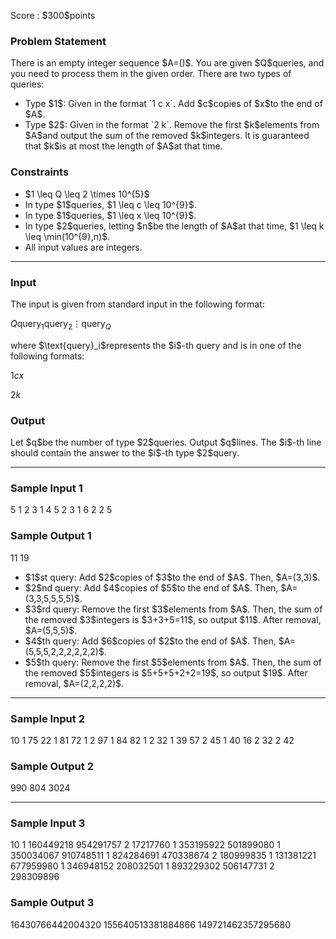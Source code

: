 
<div>

<span>

<span>

<p>
Score : $300$points
</p>

<div>

<section>

### **Problem Statement**

<p>
There is an empty integer sequence $A=()$. You are given $Q$queries, and you need to process them in the given order. There are two types of queries:
</p>

<ul>

<li>
Type $1$: Given in the format `1 c x`. Add $c$copies of $x$to the end of $A$.
</li>

<li>
Type $2$: Given in the format `2 k`. Remove the first $k$elements from $A$and output the sum of the removed $k$integers. It is guaranteed that $k$is at most the length of $A$at that time.
</li>

</ul>

</section>

</div>

<div>

<section>

### **Constraints**

<ul>

<li>
$1 \leq Q \leq 2 \times 10^{5}$
</li>

<li>
In type $1$queries, $1 \leq c \leq 10^{9}$.
</li>

<li>
In type $1$queries, $1 \leq x \leq 10^{9}$.
</li>

<li>
In type $2$queries, letting $n$be the length of $A$at that time, $1 \leq k \leq \min(10^{9},n)$.
</li>

<li>
All input values are integers.
</li>

</ul>

</section>

</div>

---

<div>

<div>

<section>

### **Input**

<p>
The input is given from standard input in the following format:
</p>

<div>

$Q$$\text{query}_1$$\text{query}_2$$\vdots$$\text{query}_Q$
</div>

<p>
where $\text{query}_i$represents the $i$-th query and is in one of the following formats:
</p>

<div>

$1$$c$$x$
</div>

<div>

$2$$k$
</div>

</section>

</div>

<div>

<section>

### **Output**

<p>
Let $q$be the number of type $2$queries. Output $q$lines.
The $i$-th line should contain the answer to the $i$-th type $2$query.
</p>

</section>

</div>

</div>

---

<div>

<section>

### **Sample Input 1**

<div>

5
1 2 3
1 4 5
2 3
1 6 2
2 5

</div>

</section>

</div>

<div>

<section>

### **Sample Output 1**

<div>

11
19

</div>

<ul>

<li>
$1$st query: Add $2$copies of $3$to the end of $A$. Then, $A=(3,3)$.
</li>

<li>
$2$nd query: Add $4$copies of $5$to the end of $A$. Then, $A=(3,3,5,5,5,5)$.
</li>

<li>
$3$rd query: Remove the first $3$elements from $A$. Then, the sum of the removed $3$integers is $3+3+5=11$, so output $11$. After removal, $A=(5,5,5)$.
</li>

<li>
$4$th query: Add $6$copies of $2$to the end of $A$. Then, $A=(5,5,5,2,2,2,2,2,2)$.
</li>

<li>
$5$th query: Remove the first $5$elements from $A$. Then, the sum of the removed $5$integers is $5+5+5+2+2=19$, so output $19$. After removal, $A=(2,2,2,2)$.
</li>

</ul>

</section>

</div>

---

<div>

<section>

### **Sample Input 2**

<div>

10
1 75 22
1 81 72
1 2 97
1 84 82
1 2 32
1 39 57
2 45
1 40 16
2 32
2 42

</div>

</section>

</div>

<div>

<section>

### **Sample Output 2**

<div>

990
804
3024

</div>

</section>

</div>

---

<div>

<section>

### **Sample Input 3**

<div>

10
1 160449218 954291757
2 17217760
1 353195922 501899080
1 350034067 910748511
1 824284691 470338674
2 180999835
1 131381221 677959980
1 346948152 208032501
1 893229302 506147731
2 298309896

</div>

</section>

</div>

<div>

<section>

### **Sample Output 3**

<div>

16430766442004320
155640513381884866
149721462357295680

</div>

</section>

</div>

</span>

</span>

</div>
